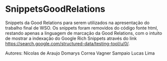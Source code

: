 # SnippetsGoodRelations
Snippets da Good Relations para serem utilizados na apresentação do trabalho final de WSO.
Os snippets foram removidos do código fonte html, restando apenas a linguagem de marcação 
da Good Relations, com o intuito de mostrar a indexação do Google Rich Snippets através do
link https://search.google.com/structured-data/testing-tool/u/0/.

Autores:	Nícolas de Araujo
			Domarys Correa
			Vagner Sampaio
			Lucas Lima
